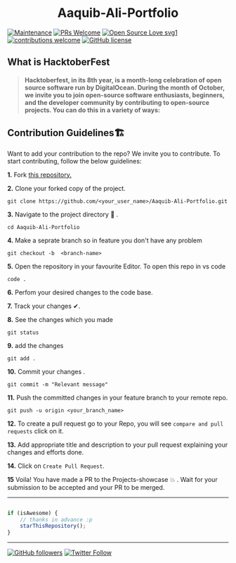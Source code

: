 # <h1 align="center"> Aaquib-Ali-Portfolio</h1>

[![Maintenance](https://img.shields.io/badge/Maintained%3F-yes-green.svg)](https://GitHub.com/AaquibAli/StrapDown.js/graphs/commit-activity)
[![PRs Welcome](https://img.shields.io/badge/PRs-welcome-brightgreen.svg?style=flat-square)](http://makeapullrequest.com)
[![Open Source Love svg1](https://badges.frapsoft.com/os/v1/open-source.svg?v=103)](https://opensource.org/)
[![contributions welcome](https://img.shields.io/badge/contributions-welcome-brightgreen.svg?style=flat)](https://github.com/AaquibAli/Aaquib-Ali-Portfolio/issues)
[![GitHub license](https://img.shields.io/github/license/Design-and-Code/Hacktoberfest-practice)](https://github.com/AaquibAli/Aaquib-Ali-Portfolio/blob/main/LICENSE)


## What is HacktoberFest
> #### Hacktoberfest, in its 8th year, is a month-long celebration of open source software run by DigitalOcean. During the month of October, we invite you to join open-source software enthusiasts, beginners, and the developer community by contributing to open-source projects. You can do this in a variety of ways:

## Contribution Guidelines🏗

Want to add your contribution to the repo? We invite you to contribute. 
To start contributing, follow the below guidelines: 

**1.**  Fork [this repository.](https://github.com/AaquibAli/Aaquib-Ali-Portfolio) 

**2.**  Clone your forked copy of the project.

```
git clone https://github.com/<your_user_name>/Aaquib-Ali-Portfolio.git
```

**3.** Navigate to the project directory :file_folder: .

```
cd Aaquib-Ali-Portfolio
```

**4.** Make a seprate branch so in feature you don't have any problem

```
git checkout -b  <branch-name>
```

**5.** Open the repository in your favourite Editor. To open this repo in vs code  

```
code .
```

**6.** Perfom your desired changes to the code base.

**7.** Track your changes ✔. 

**8.** See the changes which you made

```
git status  
```
**9.** add the changes 

```
git add .
```

**10.** Commit your changes .

```
git commit -m "Relevant message"
```

**11.** Push the committed changes in your feature branch to your remote repo.

```
git push -u origin <your_branch_name>
```

**12.** To create a pull request go to your Repo, you will see `compare and pull requests` click on it.

**13.** Add appropriate title and description to your pull request explaining your changes and efforts done.

**14.** Click on `Create Pull Request`.


**15** Voila! You have made a PR to the Projects-showcase 💥 . Wait for your submission to be accepted and your PR to be merged.

  
---------

```javascript

if (isAwesome) {
    // thanks in advance :p
    starThisRepository();
}

```

-----------

[![GitHub followers](https://img.shields.io/github/followers/AaquibAli.svg?label=Follow%20@AaquibAli&style=social)](https://github.com/AaquibAli/) [![Twitter Follow](https://img.shields.io/twitter/follow/ali_aaquib_.svg?style=social)](https://twitter.com/ali_aaquib_)

